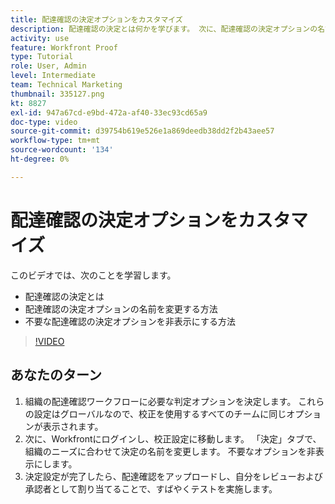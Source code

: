 ```yaml
---
title: 配達確認の決定オプションをカスタマイズ
description: 配達確認の決定とは何かを学びます。 次に、配達確認の決定オプションの名前を変更し、校正システムの設定で不要なオプションを非表示にします。
activity: use
feature: Workfront Proof
type: Tutorial
role: User, Admin
level: Intermediate
team: Technical Marketing
thumbnail: 335127.png
kt: 8827
exl-id: 947a67cd-e9bd-472a-af40-33ec93cd65a9
doc-type: video
source-git-commit: d39754b619e526e1a869deedb38dd2f2b43aee57
workflow-type: tm+mt
source-wordcount: '134'
ht-degree: 0%

---
```


# 配達確認の決定オプションをカスタマイズ

このビデオでは、次のことを学習します。

* 配達確認の決定とは
* 配達確認の決定オプションの名前を変更する方法
* 不要な配達確認の決定オプションを非表示にする方法

>[!VIDEO](https://video.tv.adobe.com/v/335127/?quality=12)

## あなたのターン

1. 組織の配達確認ワークフローに必要な判定オプションを決定します。 これらの設定はグローバルなので、校正を使用するすべてのチームに同じオプションが表示されます。
1. 次に、Workfrontにログインし、校正設定に移動します。 「決定」タブで、組織のニーズに合わせて決定の名前を変更します。 不要なオプションを非表示にします。
1. 決定設定が完了したら、配達確認をアップロードし、自分をレビューおよび承認者として割り当てることで、すばやくテストを実施します。


<!--
Lean More URLs
-->

